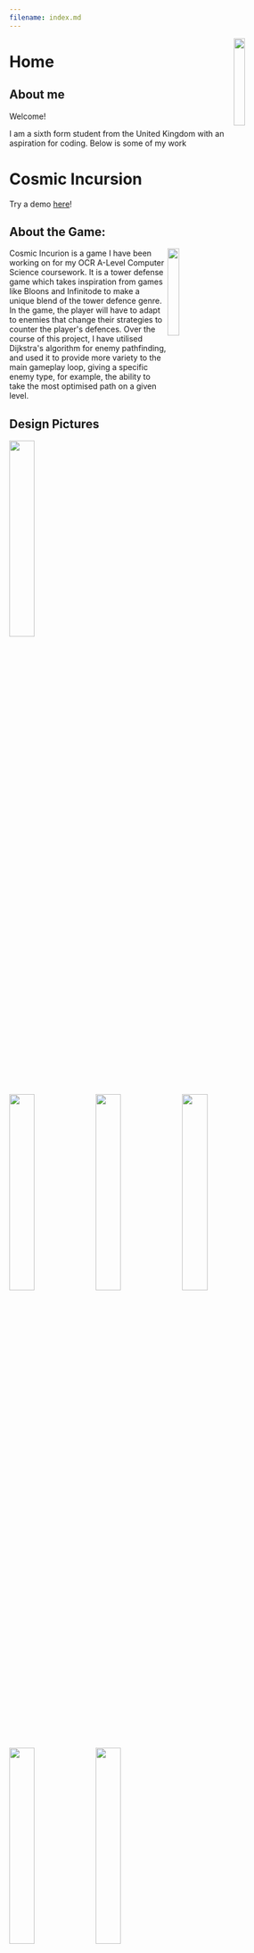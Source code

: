 ```yaml
---
filename: index.md
--- 
```

<img src="/Portfolio/Images/Me.jpg" align="right" width="20%">

# Home

## About me
Welcome!

I am a sixth form student from the United Kingdom with an aspiration for coding.
Below is some of my work

# Cosmic Incursion
Try a demo <a href="https://banrescoding.github.io/Portfolio/Cosmic-Incursion-Demo/">here</a>!
## About the Game:  

<img src="/Portfolio/Images/ahyeas.PNG" width="20%" align="right" style="padding-right: 15px;">
Cosmic Incurion is a game I have been working on for my OCR A-Level Computer Science coursework. It is a tower defense game which takes inspiration from games like Bloons and Infinitode to make a unique blend of the tower defence genre. In the game, the player will have to adapt to enemies that change their strategies to counter the player's defences. Over the course of this project, I have utilised Dijkstra's algorithm for enemy pathfinding, and used it to provide more variety to the main gameplay loop, giving a specific enemy type, for example, the ability to take the most optimised path on a given level.

## Design Pictures  
<img src="/Portfolio/Images/TDGame/PXL_20211125_113247153.MP.jpg" width="30%"> <img src="/Portfolio/Images/TDGame/PXL_20211125_113716305.jpg" width="30%"> <img src="/Portfolio/Images/TDGame/PXL_20211125_113356125.jpg" width="30%"> <img src="/Portfolio/Images/TDGame/PXL_20211125_113541515.jpg" width="30%"> <img src="/Portfolio/Images/TDGame/PXL_20211125_113508981.jpg" width="30%"> <img src="/Portfolio/Images/TDGame/original_311f8194-ada0-4d6a-8b75-43fd2b468505_PXL_20211124_122735195.jpg" width="30%">

## Code Screenshots  
<img src="/Portfolio/Images/TDGame/Dijkstras.PNG" width="48%"> <img src="/Portfolio/Images/TDGame/movement.PNG" width="48%"> <img src="/Portfolio/Images/TDGame/healthbar.PNG" width="48%"> <img src="/Portfolio/Images/TDGame/getnearest.PNG" width="48%"> 

# Trials 64
Try a demo <a href="https://banrescoding.github.io/Portfolio/Trials-64-Demo/">here</a>!
## About the Game:

# Arcane Ascent
Try a demo <a href="https://banrescoding.github.io/Portfolio/Arcane-Ascent-Demo/">here</a>!
## About the Game:

# Thinking

## About the Game:
